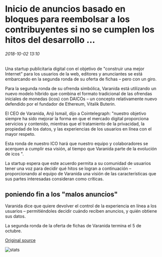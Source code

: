# Inicio de anuncios basado en bloques para reembolsar a los contribuyentes si no se cumplen los hitos del desarrollo ...

###### 2018-10-02 13:10

Una startup publicitaria digital con el objetivo de "construir una mejor Internet" para los usuarios de la web, editores y anunciantes se está embarcando en la segunda ronda de su oferta de fichas – pero con un giro.

Para la segunda ronda de su ofrenda simbólica, Varanida está utilizando un nuevo modelo híbrido que combina el formato tradicional de las ofrendas iniciales de monedas (icos) con DAICOs – un concepto relativamente nuevo defendido por el fundador de Ethereum, Vitalik Buterin.

El CEO de Varanida, Anji Ismail, dijo a Cointelegraph: "nuestro objetivo siempre ha sido mejorar la forma en que el mercado digital proporciona servicios y contenido, mientras que el tratamiento de la privacidad, la propiedad de los datos, y las experiencias de los usuarios en línea con el mayor respeto.

Esta ronda de nuestro ICO hará que nuestro equipo y colaboradores se acerquen a cumplir esa visión, al tiempo que Varanida parte de la evolución de icos ".

La startup espera que este acuerdo permita a su comunidad de usuarios tener una voz para decidir qué hitos se logran a continuación – proporcionando al equipo de Varanida una visión de las características que sus partes interesadas consideran como críticas.

## poniendo fin a los "malos anuncios"

Varanida dice que quiere devolver el control de la experiencia en línea a los usuarios – permitiéndoles decidir cuándo reciben anuncios, y quién obtiene sus datos.

La segunda ronda de la oferta de fichas de Varanida termina el 5 de octubre.

[Original source](https://cointelegraph.com/news/blockchain-based-ad-startup-to-refund-contributors-if-development-milestones-arent-met)

![stats](https://c.statcounter.com/11760860/0/a89fa40b/1/ "stats")